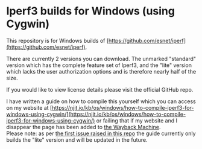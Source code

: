 # Iperf3 builds for Windows (using Cygwin)

This repository is for Windows builds of [https://github.com/esnet/iperf](https://github.com/esnet/iperf).

There are currently 2 versions you can download. The unmarked "standard" version which has the complete feature set of Iperf3, and the "lite" version which lacks the user authorization options and is therefore nearly half of the size.

If you would like to view license details please visit the official GitHub repo.

I have written a guide on how to compile this yourself which you can access on my website at [https://njit.io/kb/os/windows/how-to-compile-iperf3-for-windows-using-cygwin/](https://njit.io/kb/os/windows/how-to-compile-iperf3-for-windows-using-cygwin/) or failing that if my website and I disappear the page has been added to [the Wayback Machine](https://web.archive.org/web/20221230052825/https://njit.io/kb/os/windows/how-to-compile-iperf3-for-windows-using-cygwin/).  
Please note: as per [the first issue raised in this repo](https://github.com/nathancrjackson/iperf3-windows-builds/issues/1) the guide currently only builds the "lite" version and will be updated in the future.
